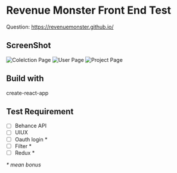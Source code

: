 # Revenue Monster Front End Test
Question: https://revenuemonster.github.io/

## ScreenShot
![Colelction Page](https://i.ibb.co/K6xQ7hX/Screenshot-2019-04-28-at-2-06-14-PM.png)
![User Page](https://i.ibb.co/t3nT28w/Screenshot-2019-04-28-at-2-05-39-PM.png)
![Project Page](https://i.ibb.co/pyFHLjV/Screenshot-2019-04-28-at-2-06-25-PM.png)

## Build with
create-react-app

## Test Requirement
- [ ] Behance API
- [ ] UIUX
- [ ] Oauth login *
- [ ] Filter *
- [ ] Redux *

_* mean bonus_
